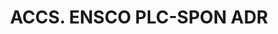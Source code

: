 ---
layout: asset
title: ACCS. ENSCO PLC-SPON ADR                                    
isin: US29358Q1094
---